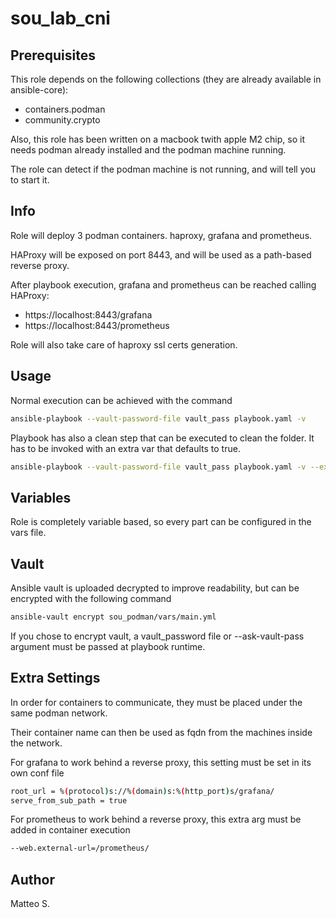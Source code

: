 # sou_lab_cni

## Prerequisites

This role depends on the following collections (they are already available in ansible-core):

- containers.podman
- community.crypto

Also, this role has been written on a macbook twith apple M2 chip, so it needs podman already installed and the podman machine running.

The role can detect if the podman machine is not running, and will tell you to start it.

## Info

Role will deploy 3 podman containers. haproxy, grafana and prometheus.

HAProxy will be exposed on port 8443, and will be used as a path-based reverse proxy.

After playbook execution, grafana and prometheus can be reached calling HAProxy:
- https://localhost:8443/grafana
- https://localhost:8443/prometheus

Role will also take care of haproxy ssl certs generation.

## Usage

Normal execution can be achieved with the command
```bash
ansible-playbook --vault-password-file vault_pass playbook.yaml -v
```

Playbook has also a clean step that can be executed to clean the folder. It has to be invoked with an extra var that defaults to true.

```bash
ansible-playbook --vault-password-file vault_pass playbook.yaml -v --extra-vars "clean=true"
```

## Variables
Role is completely variable based, so every part can be configured in the vars file.

## Vault
Ansible vault is uploaded decrypted to improve readability, but can be encrypted with the following command

```bash
ansible-vault encrypt sou_podman/vars/main.yml
```

If you chose to encrypt vault, a vault_password file or --ask-vault-pass argument must be passed at playbook runtime.

## Extra Settings
In order for containers to communicate, they must be placed under the same podman network.

Their container name can then be used as fqdn from the machines inside the network.

For grafana to work behind a reverse proxy, this setting must be set in its own conf file
```bash
root_url = %(protocol)s://%(domain)s:%(http_port)s/grafana/
serve_from_sub_path = true
```

For prometheus to work behind a reverse proxy, this extra arg must be added in container execution
```bash
--web.external-url=/prometheus/
```

## Author

Matteo S.